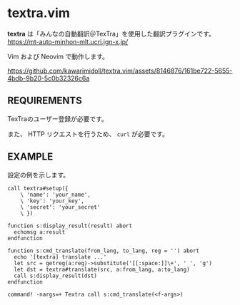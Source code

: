 # textra.vim

**textra** は「みんなの自動翻訳＠TexTra」を使用した翻訳プラグインです。
https://mt-auto-minhon-mlt.ucri.jgn-x.jp/

Vim および Neovim で動作します。

https://github.com/kawarimidoll/textra.vim/assets/8146876/161be722-5655-4bdb-9b20-5c0b32326c6a

## REQUIREMENTS

TexTraのユーザー登録が必要です。

また、 HTTP リクエストを行うため、 `curl` が必要です。

## EXAMPLE

設定の例を示します。

```vim
call textra#setup({
    \ 'name': 'your_name',
    \ 'key': 'your_key',
    \ 'secret': 'your_secret'
    \ })

function s:display_result(result) abort
  echomsg a:result
endfunction

function s:cmd_translate(from_lang, to_lang, reg = '') abort
  echo '[textra] translate ...'
  let src = getreg(a:reg)->substitute('[[:space:]]\+', ' ', 'g')
  let dst = textra#translate(src, a:from_lang, a:to_lang)
  call s:display_result(dst)
endfunction

command! -nargs=+ Textra call s:cmd_translate(<f-args>)
```
